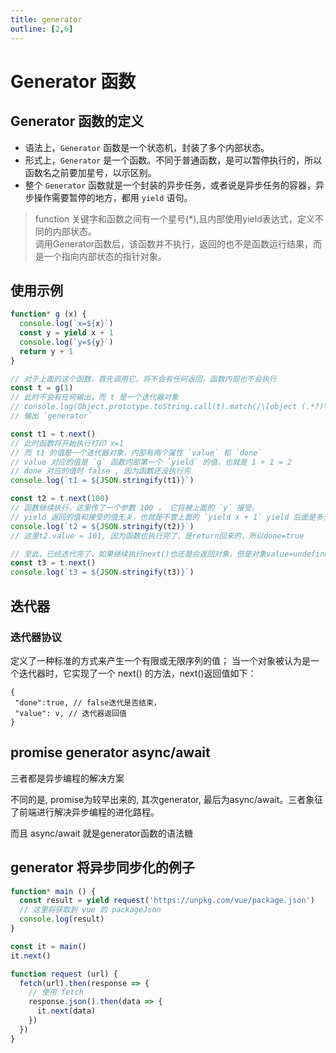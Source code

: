 ```yaml
---
title: generator
outline: [2,6]
---
```


# Generator 函数

## Generator 函数的定义

- 语法上，`Generator` 函数是一个状态机，封装了多个内部状态。
- 形式上，`Generator` 是一个函数。不同于普通函数，是可以暂停执行的，所以函数名之前要加星号，以示区别。
- 整个 `Generator` 函数就是一个封装的异步任务，或者说是异步任务的容器，异步操作需要暂停的地方，都用 `yield` 语句。

> function 关键字和函数之间有一个星号(*),且内部使用yield表达式，定义不同的内部状态。 <br> 调用Generator函数后，该函数并不执行，返回的也不是函数运行结果，而是一个指向内部状态的指针对象。

## 使用示例

```javascript
function* g (x) {
  console.log(`x=${x}`)
  const y = yield x + 1
  console.log(`y=${y}`)
  return y + 1
}

// 对于上面的这个函数，首先调用它，将不会有任何返回，函数内部也不会执行
const t = g(1)
// 此时不会有任何输出，而 t 是一个迭代器对象
// console.log(Object.prototype.toString.call(t).match(/\[object (.*?)\]/)[1].toLowerCase())
// 输出 `generator`

const t1 = t.next()
// 此时函数将开始执行打印 x=1
// 而 t1 的值是一个迭代器对象，内部有两个属性 `value` 和 `done`
// value 对应的值是 `g` 函数内部第一个 `yield` 的值，也就是 1 + 1 = 2
// done 对应的值时 false , 因为函数还没执行完
console.log(`t1 = ${JSON.stringify(t1)}`)

const t2 = t.next(100)
// 函数继续执行，这里传了一个参数 100 ， 它将被上面的 `y` 接受。
// yield 返回的值和接受的值无关，也就是不管上面的 `yield x + 1` yield 后面是多少，或者是 undefined null 都行，只要 t2=t.next(100)，那么函数中的y始终是100
console.log(`t2 = ${JSON.stringify(t2)}`)
// 这里t2.value = 101, 因为函数也执行完了，是return回来的，所以done=true

// 至此，已经迭代完了，如果继续执行next()也还是会返回对象，但是对象value=undefined，done=true
const t3 = t.next()
console.log(`t3 = ${JSON.stringify(t3)}`)

```

## 迭代器

### 迭代器协议

定义了一种标准的方式来产生一个有限或无限序列的值； 当一个对象被认为是一个迭代器时，它实现了一个 next() 的方法，next()返回值如下：

```
{
 "done":true, // false迭代是否结束，
 "value": v, // 迭代器返回值
}
```

## promise generator async/await

三者都是异步编程的解决方案

不同的是, promise为较早出来的, 其次generator, 最后为async/await。三者象征了前端进行解决异步编程的进化路程。

而且 async/await 就是generator函数的语法糖


## generator 将异步同步化的例子

```javascript
function* main () {
  const result = yield request('https://unpkg.com/vue/package.json')
  // 这里将获取到 vue 的 packageJson
  console.log(result)
}

const it = main()
it.next()

function request (url) {
  fetch(url).then(response => {
    // 使用 fetch 
    response.json().then(data => {
      it.next(data)
    })
  })
}
```
